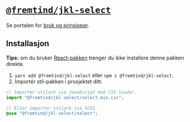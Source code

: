 # [`@fremtind/jkl-select`](https://jokul.fremtind.no/komponenter/select)

Se portalen for [bruk og prinsipper](https://jokul.fremtind.no/komponenter/select).

## Installasjon

**Tips:** om du bruker [React-pakken](../select-react/) trenger du ikke installere denne pakken direkte.

1. `yarn add @fremtind/jkl-select` eller `npm i @fremtind/jkl-select`.
2. Importér stil-pakken i prosjektet ditt.

```js
// Importer stilark via JavaScript med CSS-loader.
import "@fremtind/jkl-select/select.min.css";
```

```scss
// Eller importer stilark via SCSS.
@use "@fremtind/jkl-select/select";
```
